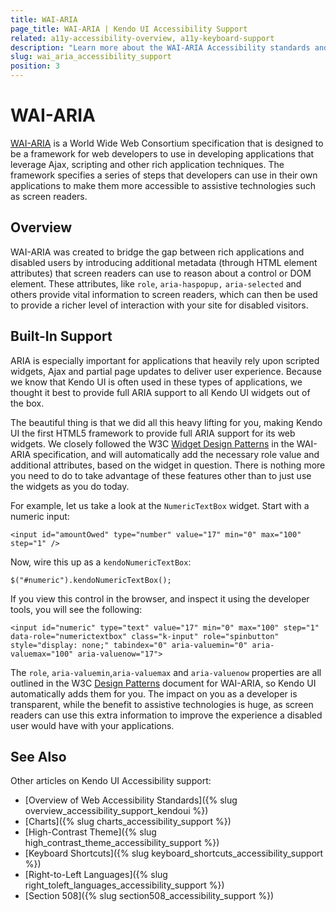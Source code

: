 ```yaml
---
title: WAI-ARIA
page_title: WAI-ARIA | Kendo UI Accessibility Support
related: a11y-accessibility-overview, a11y-keyboard-support
description: "Learn more about the WAI-ARIA Accessibility standards and their built-in support in Kendo UI components."
slug: wai_aria_accessibility_support
position: 3
---
```


# WAI-ARIA

[WAI-ARIA](http://www.w3.org/WAI/PF/aria-practices/) is a World Wide Web Consortium specification that is designed to be a framework for web developers to use in developing applications that leverage Ajax, scripting and other rich application techniques. The framework specifies a series of steps that developers can use in their own applications to make them more accessible to assistive technologies such as screen readers.

## Overview

WAI-ARIA was created to bridge the gap between rich applications and disabled users by introducing additional metadata (through HTML element attributes) that screen readers can use to reason about a control or DOM element. These attributes, like `role`, `aria-haspopup,` `aria-selected` and others provide vital information to screen readers, which can then be used to provide a richer level of interaction with your site for disabled visitors.

## Built-In Support

ARIA is especially important for applications that heavily rely upon scripted widgets, Ajax and partial page updates to deliver user experience. Because we know that Kendo UI is often used in these types of applications, we thought it best to provide full ARIA support to all Kendo UI widgets out of the box.

The beautiful thing is that we did all this heavy lifting for you, making Kendo UI the first HTML5 framework to provide full ARIA support for its web widgets. We closely followed the W3C [Widget Design Patterns](http://www.w3.org/WAI/PF/aria-practices/#aria_ex) in the WAI-ARIA specification, and will automatically add the necessary role value and additional attributes, based on the widget in question. There is nothing more you need to do to take advantage of these features other than to just use the widgets as you do today.

For example, let us take a look at the `NumericTextBox` widget. Start with a numeric input:

	<input id="amountOwed" type="number" value="17" min="0" max="100" step="1" />

Now, wire this up as a `kendoNumericTextBox`:

	$("#numeric").kendoNumericTextBox();

If you view this control in the browser, and inspect it using the developer tools, you will see the following:

	<input id="numeric" type="text" value="17" min="0" max="100" step="1" data-role="numerictextbox" class="k-input" role="spinbutton" style="display: none;" tabindex="0" aria-valuemin="0" aria-valuemax="100" aria-valuenow="17">

The `role`, `aria-valuemin`,`aria-valuemax` and `aria-valuenow` properties are all outlined in the W3C [Design Patterns](http://www.w3.org/WAI/PF/aria-practices/#aria_ex) document for WAI-ARIA, so Kendo UI automatically adds them for you. The impact on you as a developer is transparent, while the benefit to assistive technologies is huge, as screen readers can use this extra information to improve the experience a disabled user would have with your applications.

## See Also

Other articles on Kendo UI Accessibility support:

* [Overview of Web Accessibility Standards]({% slug overview_accessibility_support_kendoui %})
* [Charts]({% slug charts_accessibility_support %})
* [High-Contrast Theme]({% slug high_contrast_theme_accessibility_support %})
* [Keyboard Shortcuts]({% slug keyboard_shortcuts_accessibility_support %})
* [Right-to-Left Languages]({% slug right_toleft_languages_accessibility_support %})
* [Section 508]({% slug section508_accessibility_support %})